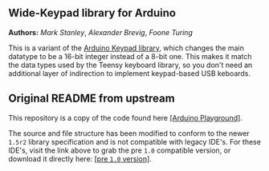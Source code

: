 ## Wide-Keypad library for Arduino

**Authors:**  *Mark Stanley*, *Alexander Brevig*, *Foone Turing*

This is a variant of the [Arduino Keypad library](https://github.com/Chris--A/Keypad), which changes the main datatype to be a 16-bit integer instead of a 8-bit one.
This makes it match the data types used by the Teensy keyboard library, so you don't need an additional layer of indirection to implement keypad-based USB keboards. 

## Original README from upstream

This repository is a copy of the code found here [[Arduino Playground]](http://playground.arduino.cc/Code/Keypad).

The source and file structure has been modified to conform to the newer `1.5r2` library specification and is not compatible with legacy IDE's.
For these IDE's, visit the link above to grab the pre `1.0` compatible version, or download it directly here:  [[pre `1.0` version]](http://playground.arduino.cc/uploads/Code/keypad.zip).